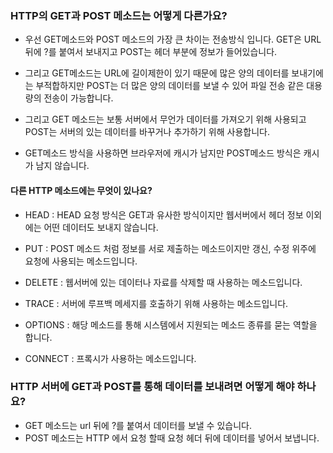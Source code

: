 ### HTTP의 GET과 POST 메소드는 어떻게 다른가요?
* 우선 GET메소드와 POST 메소드의 가장 큰 차이는 전송방식 입니다. GET은 URL 뒤에 ?를 붙여서 보내지고 POST는 헤더 부분에 정보가 들어있습니다.

* 그리고 GET메소드는 URL에 길이제한이 있기 때문에 많은 양의 데이터를 보내기에는 부적합하지만 POST는 더 많은 양의 데이터를 보낼 수 있어 파일 전송 같은 대용량의 전송이 가능합니다.

* 그리고 GET 메소드는 보통 서버에서 무언가 데이터를 가져오기 위해 사용되고 POST는 서버의 있는 데이터를 바꾸거나 추가하기 위해 사용합니다.

* GET메소드 방식을 사용하면 브라우저에 캐시가 남지만 POST메소드 방식은 캐시가 남지 않습니다.

#### 다른 HTTP 메소드에는 무엇이 있나요?
* HEAD : HEAD 요청 방식은 GET과 유사한 방식이지만 웹서버에서 헤더 정보 이외에는 어떤 데이터도 보내지 않습니다.

* PUT : POST 메소드 처럼 정보를 서로 제출하는 메소드이지만 갱신, 수정 위주에 요청에 사용되는 메소드입니다.

* DELETE : 웹서버에 있는 데이터나 자료를 삭제할 때 사용하는 메소드입니다.

* TRACE : 서버에 루프백 메세지를 호출하기 위해 사용하는 메소드입니다.

* OPTIONS : 해당 메소드를 통해 시스템에서 지원되는 메소드 종류를 묻는 역할을 합니다.

* CONNECT : 프록시가 사용하는 메소드입니다.

### HTTP 서버에 GET과 POST를 통해 데이터를 보내려면 어떻게 해야 하나요?
* GET 메소드는 url 뒤에 ?를 붙여서 데이터를 보낼 수 있습니다.
* POST 메소드는 HTTP 에서 요청 할때 요청 헤더 뒤에 데이터를 넣어서 보냅니다.